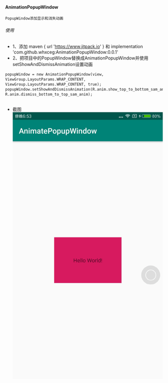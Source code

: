 
#### AnimationPopupWindow
```
PopupWindow添加显示和消失动画
```
###### 使用
* 1、添加 maven { url 'https://www.jitpack.io' } 和  implementation 'com.github.whxceg:AnimationPopupWindow:0.0.1'
* 2、把项目中的PopupWindow替换成AnimationPopupWindow并使用setShowAndDismissAnimation设置动画
```
popupWindow = new AnimationPopupWindow(view, ViewGroup.LayoutParams.WRAP_CONTENT, ViewGroup.LayoutParams.WRAP_CONTENT, true);
popupWindow.setShowAndDismissAnimation(R.anim.show_top_to_bottom_sam_anim, R.anim.dismiss_bottom_to_top_sam_anim);
        
```
* 截图
![image](https://github.com/whxceg/AnimationPopupWindow/blob/master/screenshot/screenshot01.gif)

